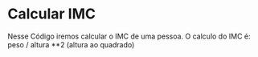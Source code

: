 # Calcular IMC
 Nesse Código iremos calcular o IMC de uma pessoa.
 O calculo do IMC é: peso / altura **2 (altura ao quadrado)
